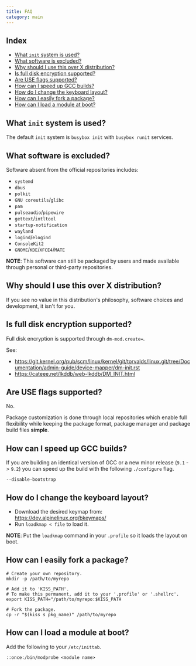 ```yaml
---
title: FAQ
category: main
---
```


## Index

<!-- vim-markdown-toc GFM -->

* [What `init` system is used?](#what-init-system-is-used)
* [What software is excluded?](#what-software-is-excluded)
* [Why should I use this over X distribution?](#why-should-i-use-this-over-x-distribution)
* [Is full disk encryption supported?](#is-full-disk-encryption-supported)
* [Are USE flags supported?](#are-use-flags-supported)
* [How can I speed up GCC builds?](#how-can-i-speed-up-gcc-builds)
* [How do I change the keyboard layout?](#how-do-i-change-the-keyboard-layout)
* [How can I easily fork a package?](#how-can-i-easily-fork-a-package)
* [How can I load a module at boot?](#how-can-i-load-a-module-at-boot)

<!-- vim-markdown-toc -->

## What `init` system is used?

The default `init` system is `busybox init` with `busybox runit` services.

## What software is excluded?

Software absent from the official repositories includes:

- `systemd`
- `dbus`
- `polkit`
- `GNU coreutils`/`glibc`
- `pam`
- `pulseaudio`/`pipewire`
- `gettext`/`intltool`
- `startup-notification`
- `wayland`
- `logind`/`elogind`
- `ConsoleKit2`
- `GNOME`/`KDE`/`XFCE4`/`MATE`

**NOTE**: This software can still be packaged by users and made available through personal or third-party repositories.

## Why should I use this over X distribution?

If you see no value in this distribution's philosophy, software choices and development, it isn't for you.

## Is full disk encryption supported?

Full disk encryption is supported through `dm-mod.create=`.

See:

- <https://git.kernel.org/pub/scm/linux/kernel/git/torvalds/linux.git/tree/Documentation/admin-guide/device-mapper/dm-init.rst>
- <https://cateee.net/lkddb/web-lkddb/DM_INIT.html>

## Are USE flags supported?

No.

Package customization is done through local repositories which enable full flexibility while keeping the package format, package manager and package build files **simple**.

## How can I speed up GCC builds?

If you are building an identical version of GCC or a new minor release (`9.1` -> `9.2`) you can speed up the build with the following `./configure` flag.

```
--disable-bootstrap
```

## How do I change the keyboard layout?

- Download the desired keymap from: <https://dev.alpinelinux.org/bkeymaps/>
- Run `loadkmap < file` to load it.

**NOTE**: Put the `loadkmap` command in your `.profile` so it loads the layout on boot.


## How can I easily fork a package?

```
# Create your own repository.
mkdir -p /path/to/myrepo

# Add it to 'KISS_PATH'.
# To make this permanent, add it to your '.profile' or '.shellrc'.
export KISS_PATH="/path/to/myrepo:$KISS_PATH

# Fork the package.
cp -r "$(kiss s pkg_name)" /path/to/myrepo
```

## How can I load a module at boot?

Add the following to your `/etc/inittab`.

```
::once:/bin/modprobe <module name>
```
